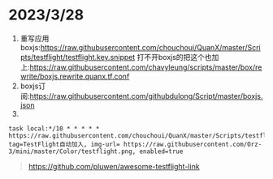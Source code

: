 # 2023/3/28
1. 重写应用boxjs:https://raw.githubusercontent.com/chouchoui/QuanX/master/Scripts/testflight/testflight.key.snippet
打不开boxjs的把这个也加上:https://raw.githubusercontent.com/chavyleung/scripts/master/box/rewrite/boxjs.rewrite.quanx.tf.conf
2. boxjs订阅:https://raw.githubusercontent.com/githubdulong/Script/master/boxjs.json
3. 
```
task local:*/10 * * * * * https://raw.githubusercontent.com/chouchoui/QuanX/master/Scripts/testflight/Auto_join_TF.js, tag=TestFlight自动加入, img-url= https://raw.githubusercontent.com/Orz-3/mini/master/Color/testflight.png, enabled=true
```

> https://github.com/pluwen/awesome-testflight-link